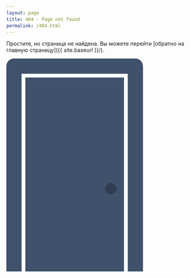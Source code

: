 ```yaml
---
layout: page
title: 404 - Page not found
permalink: /404.html
---
```


Простите, но страница не найдена. Вы можете перейти [обратно на главную страницу]({{ site.baseurl }}/).

![404](/images/404.jpg)
